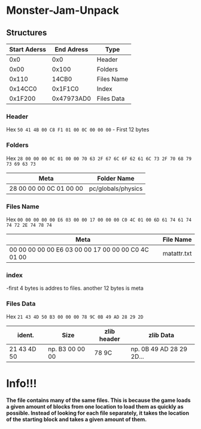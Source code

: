 # Monster-Jam-Unpack


## Structures

| Start Aderss | End Adress | Type |
| ------------ | ---------- | ----- |
| 0x0 | 0x0 | Header |
| 0x00 | 0x100 | Folders |
| 0x110 | 14CB0 | Files Name |
| 0x14CC0 | 0x1F1C0 | Index |
| 0x1F200 | 0x47973AD0 | Files Data |

### Header
Hex `50 41 4B 00 C8 F1 01 00 0C 00 00 00` - First 12 bytes

### Folders
Hex `28 00 00 00 0C 01 00 00 70 63 2F 67 6C 6F 62 61 6C 73 2F 70 68 79 73 69 63 73`

| Meta | Folder Name |
| ---- | --------- |
| 28 00 00 00 0C 01 00 00 | pc/globals/physics |

### Files Name
Hex `00 00 00 00 00 E6 03 00 00 17 00 00 00 C0 4C 01 00 6D 61 74 61 74 74 72 2E 74 78 74`

| Meta | File Name |
| ---- | --------- |
| 00 00 00 00 00 E6 03 00 00 17 00 00 00 C0 4C 01 00 | matattr.txt |

### index
-first 4 bytes is addres to files. another 12 bytes is meta


### Files Data
 
Hex `21 43 4D 50 B3 00 00 00 78 9C 0B 49 AD 28 29 2D`

| ident. | Size | zlib header | zlib Data |
| ------ | ---- | ----------- | ----- |
| 21 43 4D 50 | np. B3 00 00 00 | 78 9C | np. 0B 49 AD 28 29 2D... |


# Info!!!

#### The file contains many of the same files. This is because the game loads a given amount of blocks from one location to load them as quickly as possible. Instead of looking for each file separately, it takes the location of the starting block and takes a given amount of them.



